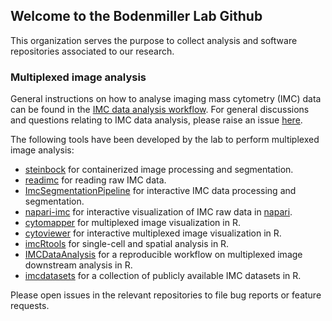 ## Welcome to the Bodenmiller Lab Github

This organization serves the purpose to collect analysis and software repositories associated to our research. 

### Multiplexed image analysis

General instructions on how to analyse imaging mass cytometry (IMC) data can be found in the [IMC data analysis workflow](https://bodenmillergroup.github.io/IMCDataAnalysis/).
For general discussions and questions relating to IMC data analysis, please raise an issue [here](https://github.com/BodenmillerGroup/IMCWorkflow/issues/new?assignees=nilseling&labels=Question&template=question_template.md&title=).

The following tools have been developed by the lab to perform multiplexed image analysis:

* [steinbock](https://github.com/BodenmillerGroup/steinbock) for containerized image processing and segmentation.  
* [readimc](https://github.com/BodenmillerGroup/readimc) for reading raw IMC data.  
* [ImcSegmentationPipeline](https://github.com/BodenmillerGroup/ImcSegmentationPipeline) for interactive IMC data processing and segmentation.   
* [napari-imc](https://github.com/BodenmillerGroup/napari-imc) for interactive visualization of IMC raw data in [napari](https://napari.org/).  
* [cytomapper](https://github.com/BodenmillerGroup/cytomapper) for multiplexed image visualization in R.  
* [cytoviewer](https://github.com/BodenmillerGroup/cytoviewer) for interactive multiplexed image visualization in R.
* [imcRtools](https://github.com/BodenmillerGroup/imcRtools) for single-cell and spatial analysis in R.  
* [IMCDataAnalysis](https://github.com/BodenmillerGroup/IMCDataAnalysis) for a reproducible workflow on multiplexed image downstream analysis in R.  
* [imcdatasets](https://github.com/BodenmillerGroup/imcdatasets) for a collection of publicly available IMC datasets in R.

Please open issues in the relevant repositories to file bug reports or feature requests.

